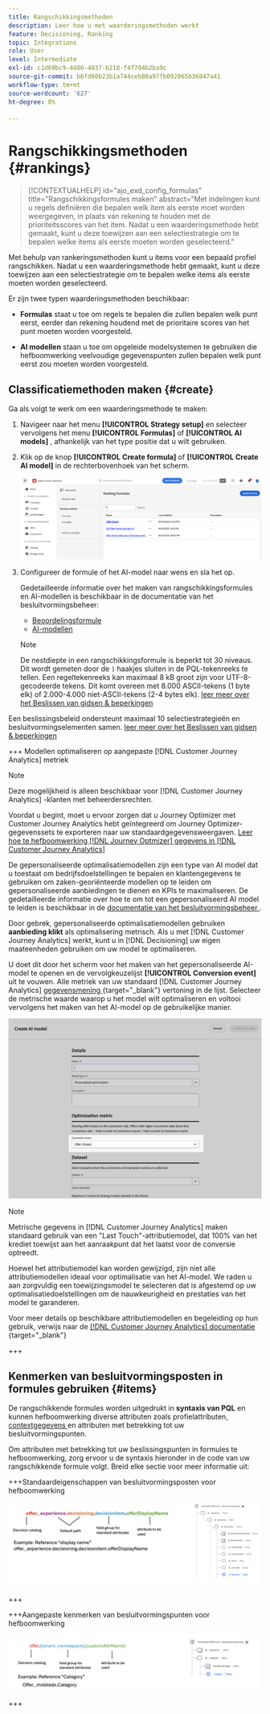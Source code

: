 ```yaml
---
title: Rangschikkingsmethoden
description: Leer hoe u met waarderingsmethoden werkt
feature: Decisioning, Ranking
topic: Integrations
role: User
level: Intermediate
exl-id: c1d69bc9-4486-4037-b218-f4f704b2ba9c
source-git-commit: b6fd60b23b1a744ceb80a97fb092065b36847a41
workflow-type: tm+mt
source-wordcount: '627'
ht-degree: 0%

---
```


# Rangschikkingsmethoden {#rankings}

>[!CONTEXTUALHELP]
>id="ajo_exd_config_formulas"
>title="Rangschikkingsformules maken"
>abstract="Met indelingen kunt u regels definiëren die bepalen welk item als eerste moet worden weergegeven, in plaats van rekening te houden met de prioriteitsscores van het item. Nadat u een waarderingsmethode hebt gemaakt, kunt u deze toewijzen aan een selectiestrategie om te bepalen welke items als eerste moeten worden geselecteerd."

Met behulp van rankeringsmethoden kunt u items voor een bepaald profiel rangschikken. Nadat u een waarderingsmethode hebt gemaakt, kunt u deze toewijzen aan een selectiestrategie om te bepalen welke items als eerste moeten worden geselecteerd.

Er zijn twee typen waarderingsmethoden beschikbaar:

* **Formulas** staat u toe om regels te bepalen die zullen bepalen welk punt eerst, eerder dan rekening houdend met de prioritaire scores van het punt moeten worden voorgesteld.

* **AI modellen** staan u toe om opgeleide modelsystemen te gebruiken die hefboomwerking veelvoudige gegevenspunten zullen bepalen welk punt eerst zou moeten worden voorgesteld.

## Classificatiemethoden maken {#create}

Ga als volgt te werk om een waarderingsmethode te maken:

1. Navigeer naar het menu **[!UICONTROL Strategy setup]** en selecteer vervolgens het menu **[!UICONTROL Formulas]** of **[!UICONTROL AI models]** , afhankelijk van het type positie dat u wilt gebruiken.

1. Klik op de knop **[!UICONTROL Create formula]** of **[!UICONTROL Create AI model]** in de rechterbovenhoek van het scherm.

   ![](assets/ranking-create.png)

1. Configureer de formule of het AI-model naar wens en sla het op.

   Gedetailleerde informatie over het maken van rangschikkingsformules en AI-modellen is beschikbaar in de documentatie van het besluitvormingsbeheer:

   * [Beoordelingsformule](../offers/ranking/create-ranking-formulas.md)
   * [AI-modellen](../offers/ranking/ai-models.md)

   >[!NOTE]
   >
   >De nestdiepte in een rangschikkingsformule is beperkt tot 30 niveaus. Dit wordt gemeten door de `)` haakjes sluiten in de PQL-tekenreeks te tellen. Een regeltekenreeks kan maximaal 8 kB groot zijn voor UTF-8-gecodeerde tekens. Dit komt overeen met 8.000 ASCII-tekens (1 byte elk) of 2.000-4.000 niet-ASCII-tekens (2-4 bytes elk). [ leer meer over het Beslissen van gidsen &amp; beperkingen ](gs-experience-decisioning.md#guardrails)

Een beslissingsbeleid ondersteunt maximaal 10 selectiestrategieën en besluitvormingselementen samen. [ leer meer over het Beslissen van gidsen &amp; beperkingen ](gs-experience-decisioning.md#guardrails)

+++ Modellen optimaliseren op aangepaste [!DNL Customer Journey Analytics] metriek

>[!NOTE]
>
>Deze mogelijkheid is alleen beschikbaar voor [!DNL Customer Journey Analytics] -klanten met beheerdersrechten.
>
>Voordat u begint, moet u ervoor zorgen dat u Journey Optimizer met Customer Journey Analytics hebt geïntegreerd om Journey Optimizer-gegevenssets te exporteren naar uw standaardgegevensweergaven. [ Leer hoe te hefboomwerking  [!DNL Journey Optmizer]  gegevens in  [!DNL Customer Journey Analytics]](../reports/cja-ajo.md)

De gepersonaliseerde optimalisatiemodellen zijn een type van AI model dat u toestaat om bedrijfsdoelstellingen te bepalen en klantengegevens te gebruiken om zaken-georiënteerde modellen op te leiden om gepersonaliseerde aanbiedingen te dienen en KPIs te maximaliseren. De gedetailleerde informatie over hoe te om tot een gepersonaliseerd AI model te leiden is beschikbaar in de [ documentatie van het besluitvormingsbeheer ](../offers/ranking/personalized-optimization-model.md).

Door gebrek, gepersonaliseerde optimalisatiemodellen gebruiken **aanbieding klikt** als optimalisering metrisch. Als u met [!DNL Customer Journey Analytics] werkt, kunt u in [!DNL Decisioning] uw eigen maateenheden gebruiken om uw model te optimaliseren.

U doet dit door het scherm voor het maken van het gepersonaliseerde AI-model te openen en de vervolgkeuzelijst **[!UICONTROL Conversion event]** uit te vouwen. Alle metriek van uw standaard [!DNL Customer Journey Analytics] [ gegevensmening ](https://experienceleague.adobe.com/en/docs/analytics-platform/using/cja-dataviews/data-views) {target="_blank"} vertoning in de lijst. Selecteer de metrische waarde waarop u het model wilt optimaliseren en voltooi vervolgens het maken van het AI-model op de gebruikelijke manier.

![](assets/ai-ranking-custom-metrics.png)

>[!NOTE]
>
>Metrische gegevens in [!DNL Customer Journey Analytics] maken standaard gebruik van een &quot;Last Touch&quot;-attributiemodel, dat 100% van het krediet toewijst aan het aanraakpunt dat het laatst voor de conversie optreedt.
>
>Hoewel het attributiemodel kan worden gewijzigd, zijn niet alle attributiemodellen ideaal voor optimalisatie van het AI-model. We raden u aan zorgvuldig een toewijzingsmodel te selecteren dat is afgestemd op uw optimalisatiedoelstellingen om de nauwkeurigheid en prestaties van het model te garanderen.
>
>Voor meer details op beschikbare attributiemodellen en begeleiding op hun gebruik, verwijs naar de [[!DNL Customer Journey Analytics]  documentatie ](https://experienceleague.adobe.com/en/docs/analytics-platform/using/cja-dataviews/component-settings/attribution) {target="_blank"}

+++

## Kenmerken van besluitvormingsposten in formules gebruiken {#items}

De rangschikkende formules worden uitgedrukt in **syntaxis van PQL** en kunnen hefboomwerking diverse attributen zoals profielattributen, [ contextgegevens ](context-data.md) en attributen met betrekking tot uw besluitvormingspunten.

Om attributen met betrekking tot uw beslissingspunten in formules te hefboomwerking, zorg ervoor u de syntaxis hieronder in de code van uw rangschikkende formule volgt. Breid elke sectie voor meer informatie uit:

+++Standaardeigenschappen van besluitvormingsposten voor hefboomwerking

![](assets/formula-attribute.png)

+++

+++Aangepaste kenmerken van besluitvormingspunten voor hefboomwerking

![](assets/formula-attribute-custom.png)

+++
